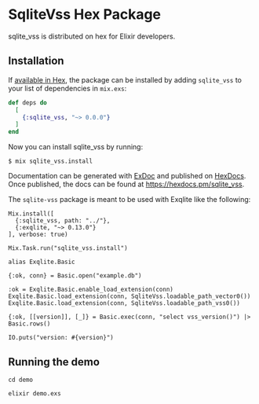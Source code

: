# SqliteVss Hex Package
sqlite_vss is distributed on hex for Elixir developers.

## Installation

If [available in Hex](https://hex.pm/docs/publish), the package can be installed
by adding `sqlite_vss` to your list of dependencies in `mix.exs`:

```elixir
def deps do
  [
    {:sqlite_vss, "~> 0.0.0"}
  ]
end
```

Now you can install sqlite_vss by running:

`$ mix sqlite_vss.install`

Documentation can be generated with [ExDoc](https://github.com/elixir-lang/ex_doc)
and published on [HexDocs](https://hexdocs.pm). Once published, the docs can
be found at <https://hexdocs.pm/sqlite_vss>.

The `sqlite-vss` package is meant to be used with Exqlite like the following:

```
Mix.install([
  {:sqlite_vss, path: "../"},
  {:exqlite, "~> 0.13.0"}
], verbose: true)

Mix.Task.run("sqlite_vss.install")

alias Exqlite.Basic

{:ok, conn} = Basic.open("example.db")

:ok = Exqlite.Basic.enable_load_extension(conn)
Exqlite.Basic.load_extension(conn, SqliteVss.loadable_path_vector0())
Exqlite.Basic.load_extension(conn, SqliteVss.loadable_path_vss0())

{:ok, [[version]], [_]} = Basic.exec(conn, "select vss_version()") |> Basic.rows()

IO.puts("version: #{version}")
```

## Running the demo

```
cd demo

elixir demo.exs
```
